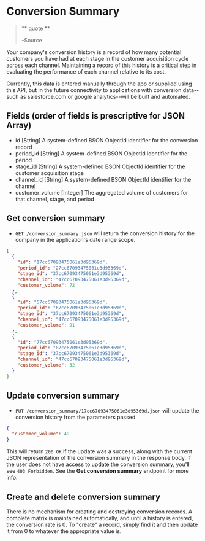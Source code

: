 Conversion Summary
=================

> ** quote **
>
> -Source

Your company's conversion history is a record of how many potential customers you have had at each stage in the customer acquisition cycle across each channel. Maintaining a record of this history is a critical step in evaluating the performance of each channel relative to its cost.

Currently, this data is entered manually through the app or supplied using this API, but in the future connectivity to applications with conversion data--such as salesforce.com or google analytics--will be built and automated.


Fields (order of fields is prescriptive for JSON Array)
-------------------------------------------------------

* id [String] A system-defined BSON ObjectId identifier for the conversion record
* period_id [String] A system-defined BSON ObjectId identifier for the period
* stage_id [String] A system-defined BSON ObjectId identifier for the customer acquisition stage
* channel_id [String] A system-defined BSON ObjectId identifier for the channel
* customer_volume [Integer] The aggregated volume of customers for that channel, stage, and period


Get conversion summary
----------------------

* `GET /conversion_summary.json` will return the conversion history for the company in the application's date range scope.

```json
[
  {
    "id": "17cc67093475061e3d95369d",
    "period_id": "27cc67093475061e3d95369d",
    "stage_id": "37cc67093475061e3d95369d",
    "channel_id": "47cc67093475061e3d95369d",
    "customer_volume": 72
  },
  {
    "id": "57cc67093475061e3d95369d",
    "period_id": "67cc67093475061e3d95369d",
    "stage_id": "37cc67093475061e3d95369d",
    "channel_id": "47cc67093475061e3d95369d",
    "customer_volume": 91
  },
  {
    "id": "77cc67093475061e3d95369d",
    "period_id": "87cc67093475061e3d95369d",
    "stage_id": "37cc67093475061e3d95369d",
    "channel_id": "47cc67093475061e3d95369d",
    "customer_volume": 32
  }
]
```

Update conversion summary
-------------------------

* `PUT /conversion_summary/17cc67093475061e3d95369d.json` will update the conversion history from the parameters passed.

```json
{
  "customer_volume": 49
}
```

This will return `200 OK` if the update was a success, along with the current JSON representation of the conversion summary in the response body. If the user does not have access to update the conversion summary, you'll see `403 Forbidden`. See the **Get conversion summary** endpoint for more info.


Create and delete conversion summary
-------------------------------------

There is no mechanism for creating and destroying conversion records. A complete matrix is maintained automatically, and until a history is entered, the conversion rate is 0. To "create" a record, simply find it and then update it from 0 to whatever the appropriate value is.
